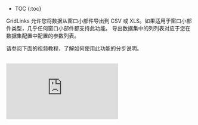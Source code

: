* TOC
{:toc}

GridLinks 允许您将数据从窗口小部件导出到 CSV 或 XLS。如果适用于窗口小部件类型，几乎任何窗口小部件都支持此功能。
导出数据集中的列列表对应于您在数据集配置中配置的参数列表。

请参阅下面的视频教程，了解如何使用此功能的分步说明。

<br>
<div id="video">
    <div id="video_wrapper">
        <iframe src="https://www.youtube.com/embed/TzQ21MP8tNs" frameborder="0" allowfullscreen></iframe>
    </div>
</div>